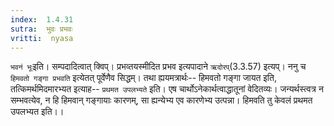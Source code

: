 ```yaml
---
index:  1.4.31
sutra:  भुवः प्रभवः
vritti:  nyasa
---
```


`भवनं भूः`इति। सम्पदादित्वात् क्विप्। प्रभव्तयस्मीदित प्रभव इत्यपादाने `ऋदोरप्`(3.3.57) इत्यप्। ननु च `हिमवतो गङ्गा प्रभवति` इत्येतत् पूर्वेणैव सिद्धम्। तथा ह्ययमत्रार्थः-- हिमवतो गङ्गा जायत इति, तत्किमर्थमिदमारभ्यत इत्याह-- `प्रथमत उपलभ्यते` इति। एष चार्थोऽनेकार्थत्वाद्धातूनां वेदितव्यः। जन्यर्थस्त्वत्र न सम्भवत्येव, न हि हिमवान् गङ्गायाः कारणम्, सा ह्यन्येभ्य एव कारणेभ्य उत्पन्ना। हिमवति तु केवलं प्रथमत उपलभ्यत इति।।


